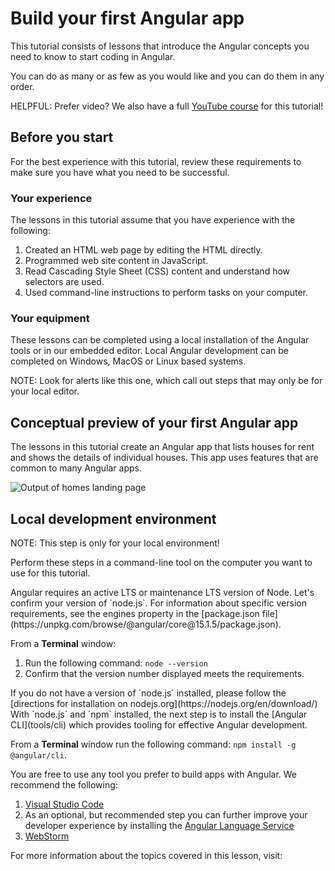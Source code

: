 # Build your first Angular app

This tutorial consists of lessons that introduce the Angular concepts you need to know to start coding in Angular.

You can do as many or as few as you would like and you can do them in any order.

HELPFUL: Prefer video? We also have a full [YouTube course](https://youtube.com/playlist?list=PL1w1q3fL4pmj9k1FrJ3Pe91EPub2_h4jF&si=1q9889ulHp8VZ0e7) for this tutorial!

<docs-video src="https://www.youtube.com/embed/xAT0lHYhHMY?si=cKUW_MGn3MesFT7o"/>

## Before you start

For the best experience with this tutorial, review these requirements to make sure you have what you need to be successful.

### Your experience

The lessons in this tutorial assume that you have experience with the following:

1. Created an HTML web page by editing the HTML directly.
1. Programmed web site content in JavaScript.
1. Read Cascading Style Sheet (CSS) content and understand how selectors are used.
1. Used command-line instructions to perform tasks on your computer.

### Your equipment

These lessons can be completed using a local installation of the Angular tools or in our embedded editor. Local Angular development can be completed on Windows, MacOS or Linux based systems.

NOTE: Look for alerts like this one, which call out steps that may only be for your local editor.

## Conceptual preview of your first Angular app

The lessons in this tutorial create an Angular app that lists houses for rent and shows the details of individual houses.
This app uses features that are common to many Angular apps.

<img alt="Output of homes landing page" src="assets/images/tutorials/first-app/homes-app-landing-page.png">

## Local development environment

NOTE: This step is only for your local environment!

Perform these steps in a command-line tool on the computer you want to use for this tutorial.

<docs-workflow>

<docs-step title="Identify the version of `node.js` that Angular requires">
Angular requires an active LTS or maintenance LTS version of Node. Let's confirm your version of `node.js`. For information about specific version requirements, see the engines property in the [package.json file](https://unpkg.com/browse/@angular/core@15.1.5/package.json).

From a **Terminal** window:

1. Run the following command: `node --version`
1. Confirm that the version number displayed meets the requirements.
</docs-step>

<docs-step title="Install the correct version of `node.js` for Angular">
If you do not have a version of `node.js` installed, please follow the [directions for installation on nodejs.org](https://nodejs.org/en/download/)
</docs-step>

<docs-step title="Install the latest version of Angular">
With `node.js` and `npm` installed, the next step is to install the [Angular CLI](tools/cli) which provides tooling for effective Angular development.

From a **Terminal** window run the following command: `npm install -g @angular/cli`.
</docs-step>

<docs-step title="Install integrated development environment (IDE)">
You are free to use any tool you prefer to build apps with Angular. We recommend the following:

1. [Visual Studio Code](https://code.visualstudio.com/)
2. As an optional, but recommended step you can further improve your developer experience by installing the [Angular Language Service](https://marketplace.visualstudio.com/items?itemName=Angular.ng-template)
3. [WebStorm](https://www.jetbrains.com/webstorm/)
</docs-step>

</docs-workflow>

For more information about the topics covered in this lesson, visit:

<docs-pill-row>
  <docs-pill href="/overview" title="What is Angular"/>
  <docs-pill href="/tools/cli/setup-local" title="Setting up the local environment and workspace"/>
  <docs-pill href="/cli" title="Angular CLI Reference"/>
</docs-pill-row>
